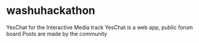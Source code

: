 # washuhackathon
YesChat for the Interactive Media track
YesChat is a web app, public forum board 
Posts are made by the community
